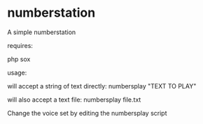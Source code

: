 # numberstation
A simple numberstation

requires:

php
sox

usage:

will accept a string of text directly:
numbersplay "TEXT TO PLAY"

will also accept a text file:
numbersplay file.txt

Change the voice set by editing the numbersplay script
